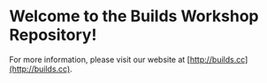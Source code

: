 # Welcome to the Builds Workshop Repository!

For more information, please visit our website at [http://builds.cc](http://builds.cc).